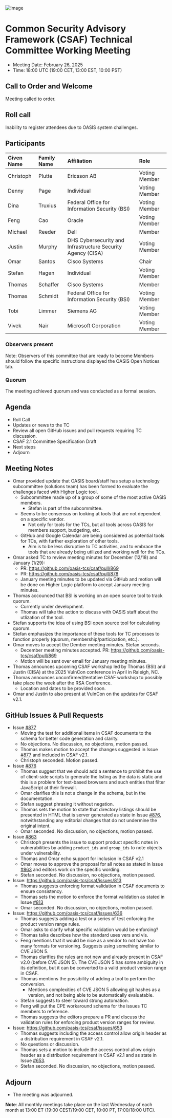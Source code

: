 ![image](https://user-images.githubusercontent.com/1690898/139102180-5c1e2583-14f1-4f58-ab2b-9e3807ed529c.png)

# Common Security Advisory Framework (CSAF) Technical Committee Working Meeting

- Meeting Date: February 26, 2025
- Time: 18:00 UTC (19:00 CET, 13:00 EST, 10:00 PST)

## Call to Order and Welcome

Meeting called to order.

## Roll call

Inability to register attendees due to OASIS system challenges.

## Participants

| Given Name | Family Name | Affiliation                                                 | Role          |
|:-----------|:------------|:------------------------------------------------------------|:--------------|
| Christoph  | Plutte      | Ericsson AB                                                 | Voting Member |
| Denny      | Page        | Individual                                                  | Voting Member |
| Dina       | Truxius     | Federal Office for Information Security (BSI)               | Voting Member |
| Feng       | Cao         | Oracle                                                      | Voting Member |
| Michael    | Reeder      | Dell                                                                       | Member         |
| Justin     | Murphy      | DHS Cybersecurity and Infrastructure Security Agency (CISA) | Voting Member |
| Omar       | Santos      | Cisco Systems                                               | Chair         |
| Stefan     | Hagen       | Individual                                                  | Voting Member |
| Thomas     | Schaffer    | Cisco Systems                                               | Member        |
| Thomas     | Schmidt     | Federal Office for Information Security (BSI)               | Voting Member |
| Tobi       | Limmer      | Siemens AG                                                  | Voting Member |
| Vivek      | Nair        | Microsoft Corporation                                       | Voting Member |

### Observers present

Note: Observers of this committee that are ready to become Members should follow the specific instructions displayed the OASIS Open Notices tab.

### Quorum

The meeting achieved quorum and was conducted as a formal session.

## Agenda

- Roll Call
- Updates or news to the TC
- Review all open GitHub issues and pull requests requiring TC discussion.
- CSAF 2.1 Committee Specification Draft
- Next steps
- Adjourn

## Meeting Notes

- Omar provided update that OASIS board/staff has setup a technology subcommittee (solutions team) has been formed to evaluate the challenges faced with Higher Logic tool.
  - Subcommittee made up of a group of some of the most active OASIS members.
    - Stefan is part of the subcommittee.
  - Seems to be consensus on looking at tools that are not dependent on a specific vendor.
    - Not only for tools for the TCs, but all tools across OASIS for members support, budgeting, etc.
  - GitHub and Google Calendar are being considered as potential tools for TCs, with further exploration of other tools.
    - Aim is to be less disruptive to TC activities, and to embrace the tools that are already being utilized and working well for the TCs. 
- Omar asked TC to review meeting minutes for December (12/18) and January (1/29):
  - PR: https://github.com/oasis-tcs/csaf/pull/869
  - PR: https://github.com/oasis-tcs/csaf/pull/878
  - January meeting minutes to be updated via GitHub and motion will be done on Higher Logic platform to accept January meeting minutes.
- Thomas accounced that BSI is working on an open source tool to track quorum.
  - Currently under development.
  - Thomas will take the action to discuss with OASIS staff about the utlization of the tool.
- Stefan supports the idea of using BSI open source tool for calculating quorum.
- Stefan emphasizes the importance of these tools for TC processes to function properly (quorum, membership/participation, etc.).
- Omar moves to accept the Dember meeting minutes. Stefan seconds.
  - December meeting minutes accepted. PR: https://github.com/oasis-tcs/csaf/pull/869
  - Motion will be sent over email for January meeting minutes.
- Thomas announces upcoming CSAF workshop led by Thomas (BSI) and Justin (CISA) at the 2025 VulnCon conference in April in Raleigh, NC.
- Thomas announces unconfirmed/tentative CSAF workshop to possibly take place the week after the RSA Conference.
  - Location and dates to be provided soon. 
- Omar and Justin to also present at VulnCon on the updates for CSAF v2.1.

## GitHub Issues & Pull Requests

- Issue [#877](https://github.com/oasis-tcs/csaf/issues/877)
  - Moving the test for additional items in CSAF documents to the schema for better code generation and clarity.
  - No objections. No discussion, no objections, motion passed.
  - Thomas makes motion to accept the changes suggested in Issue [#877](https://github.com/oasis-tcs/csaf/issues/877) and included in CSAF v2.1.
  - Christoph seconded. Motion passed.
- Issue [#876](https://github.com/oasis-tcs/csaf/issues/876)
  - Thomas suggest that we should add a sentence to prohibit the use of client-side scripts to generate the listing as the data is static and this is a problem for text-based browsers and such entities that filter JavaScript at their firewall.
  - Omar clarifies this is not a change in the schema, but in the documentation.
  - Stefan suggest phrasing it without negation.
  - Thomas sets the motion to state that directory listings should be presented in HTML that is server generated as state in Issue [#876](https://github.com/oasis-tcs/csaf/issues/876), notwithstanding any editorial changes that do not undermine the original intent.
  - Omar seconded. No discussion, no objections, motion passed.
- Issue [#863](https://github.com/oasis-tcs/csaf/issues/863)
  - Christoph presents the issue to support product specific notes in vulnerabilities by adding `product_ids` and `group_ids` to note objects under vulnerability.
  - Thomas and Omar echo support for inclusion in CSAF v2.1
  - Omar moves to approve the proposal for all notes as stated in Issue [#863](https://github.com/oasis-tcs/csaf/issues/863) and editors work on the specific wording.
  - Stefan seconded. No discussion, no objections, motion passed.
- Issue: https://github.com/oasis-tcs/csaf/issues/813
  - Thomas suggests enforcing format validation in CSAF documents to ensure consistency.
  - Thomas sets the motion to enforce the format validation as stated in Issue [#813](https://github.com/oasis-tcs/csaf/issues/813)
  - Omar seconded. No discussion, no objections, motion passed.
- Issue: https://github.com/oasis-tcs/csaf/issues/636
  - Thomas suggests adding a test or a series of test enforcing the product version range rules.
  - Omar asks to clarify what specific validation would be enforcing?
  - Thomas talks describes how the standard uses vers and vls.
  - Feng mentions that it would be nice as a vendor to not have too many formats for versioning. Suggests using something similar to CVE JSON 5.
  - Thomas clarifies the rules are not new and already present in CSAF v2.0 (before CVE JSON 5). The CVE JSON 5 has some ambiguity in its definition, but it can be converted to a valid product version range in CSAF.
  - Thomas mentions the possibility of adding a tool to perform the conversion. 
    - Mentions complexities of CVE JSON 5 allowing git hashes as a version, and not being able to be automatically evaluatable.
  - Stefan suggests to steer toward strong automation.
  - Feng will put the CPE workaround schema for the issues TC members to reference.
  - Thomas suggests the editors prepare a PR and discuss the validation rules for enforcing product version ranges for review.
- Issue: https://github.com/oasis-tcs/csaf/issues/653
  - Thomas suggests including the access control allow origin header as a distribution requirement in CSAF v2.1.
  - No questions or discussion.
  - Thomas sets a motion to include the access control allow origin header as a distribution requirement in CSAF v2.1 and as state in Issue [#653](https://github.com/oasis-tcs/csaf/issues/653).
  - Stefan seconded. No discussion, no objections, motion passed.

## Adjourn

- The meeting was adjourned.

**Note**: All monthly meetings take place on the last Wednesday of each month at 13:00 ET (19:00 CEST/19:00 CET, 10:00 PT, 17:00/18:00 UTC).
